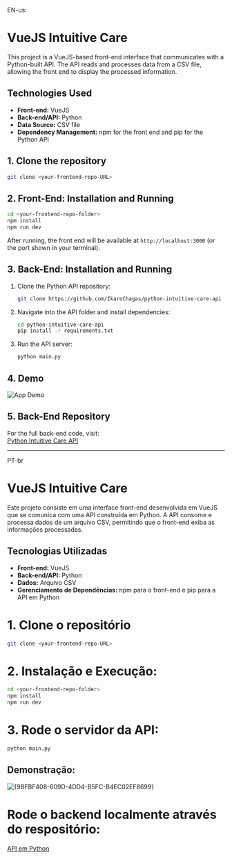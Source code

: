 EN-us:

# VueJS Intuitive Care

This project is a VueJS-based front-end interface that communicates with a Python-built API. The API reads and processes data from a CSV file, allowing the front end to display the processed information.

## Technologies Used

- **Front-end:** VueJS  
- **Back-end/API:** Python  
- **Data Source:** CSV file  
- **Dependency Management:** npm for the front end and pip for the Python API  

## 1. Clone the repository

```bash
git clone <your-frontend-repo-URL>
```

## 2. Front-End: Installation and Running

```bash
cd <your-frontend-repo-folder>
npm install
npm run dev
```

After running, the front end will be available at `http://localhost:3000` (or the port shown in your terminal).

## 3. Back-End: Installation and Running

1. Clone the Python API repository:  
   ```bash
   git clone https://github.com/IkaroChagas/python-intuitive-care-api
   ```
2. Navigate into the API folder and install dependencies:  
   ```bash
   cd python-intuitive-care-api
   pip install -r requirements.txt
   ```
3. Run the API server:  
   ```bash
   python main.py
   ```

## 4. Demo

![App Demo](https://github.com/user-attachments/assets/0928cab1-2634-4ad0-8818-c3718d7263a1)

## 5. Back-End Repository

For the full back-end code, visit:  
[Python Intuitive Care API](https://github.com/IkaroChagas/python-intuitive-care-api)

__________________________________________________________________________________________________________________________

PT-br

# VueJS Intuitive Care

Este projeto consiste em uma interface front-end desenvolvida em VueJS que se comunica com uma API construída em Python. A API consome e processa dados de um arquivo CSV, permitindo que o front-end exiba as informações processadas.

## Tecnologias Utilizadas

- **Front-end:** VueJS
- **Back-end/API:** Python
- **Dados:** Arquivo CSV
- **Gerenciamento de Dependências:** npm para o front-end e pip para a API em Python

# 1. Clone o repositório
```bash
git clone <your-frontend-repo-URL>
```

# 2. Instalação e Execução:

```bash
cd <your-frontend-repo-folder>
npm install
npm run dev
```

# 3. Rode o servidor da API:  
   ```bash
   python main.py
   ```

## Demonstração:
![{9BFBF408-609D-4DD4-B5FC-B4EC02EF8699}](https://github.com/user-attachments/assets/0928cab1-2634-4ad0-8818-c3718d7263a1)

# Rode o backend localmente através do respositório:
[API em Python](https://github.com/IkaroChagas/python-intuitive-care-api)
